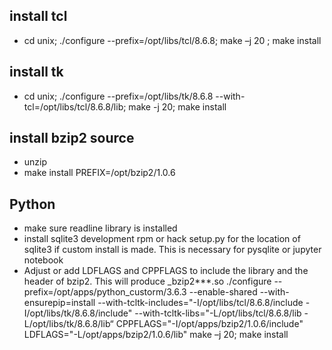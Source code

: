 ## install tcl ##
- cd unix; ./configure --prefix=/opt/libs/tcl/8.6.8; make –j 20 ; make install

## install tk ##
- cd unix; ./configure --prefix=/opt/libs/tk/8.6.8 --with-tcl=/opt/libs/tcl/8.6.8/lib; make -j 20; make install

## install bzip2 source ###
- unzip
- make install PREFIX=/opt/bzip2/1.0.6

## Python ##
- make sure readline library is installed
- install sqlite3 development rpm or hack setup.py for the location of sqlite3 if custom install is made. This is necessary for pysqlite or jupyter notebook
- Adjust or add LDFLAGS and CPPFLAGS to include the library and the header of bzip2. This will produce _bzip2***.so 
./configure --prefix=/opt/apps/python_custorm/3.6.3 --enable-shared --with-ensurepip=install --with-tcltk-includes="-I/opt/libs/tcl/8.6.8/include -I/opt/libs/tk/8.6.8/include" --with-tcltk-libs="-L/opt/libs/tcl/8.6.8/lib -L/opt/libs/tk/8.6.8/lib“ CPPFLAGS="-I/opt/apps/bzip2/1.0.6/include" LDFLAGS="-L/opt/apps/bzip2/1.0.6/lib" 
make –j 20; make install
